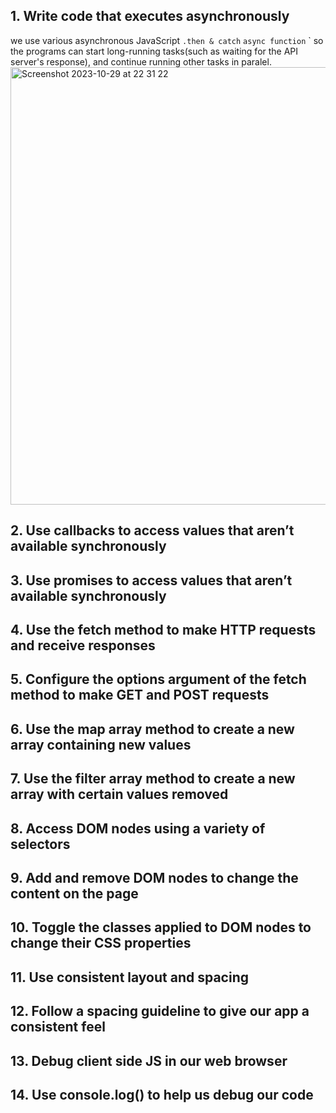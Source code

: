 ## 1. Write code that executes asynchronously
we use various asynchronous JavaScript `.then & catch` `async function` ` so the programs can start long-running tasks(such as waiting for the API server's response), and continue running other tasks in paralel. 
<img width="700" alt="Screenshot 2023-10-29 at 22 31 22" src="https://github.com/FAC29A/lucien-portfolio/assets/128807685/3369a0ea-f96d-4c17-8bd6-35d312e2d495">


## 2. Use callbacks to access values that aren’t available synchronously

## 3. Use promises to access values that aren’t available synchronously

## 4. Use the fetch method to make HTTP requests and receive responses

## 5. Configure the options argument of the fetch method to make GET and POST requests

## 6. Use the map array method to create a new array containing new values

## 7. Use the filter array method to create a new array with certain values removed

## 8. Access DOM nodes using a variety of selectors

## 9. Add and remove DOM nodes to change the content on the page

## 10. Toggle the classes applied to DOM nodes to change their CSS properties

## 11. Use consistent layout and spacing

## 12. Follow a spacing guideline to give our app a consistent feel

## 13. Debug client side JS in our web browser

## 14. Use console.log() to help us debug our code
